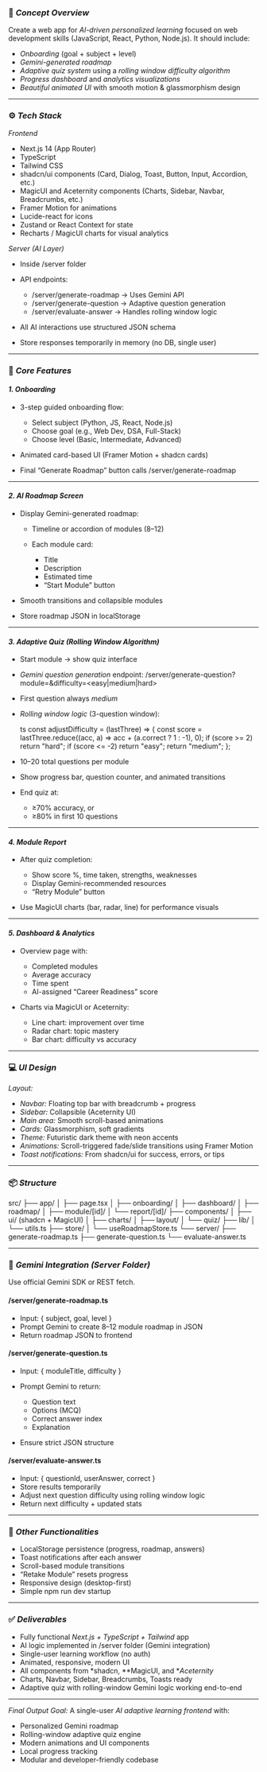 ### 🧠 *Concept Overview*

Create a web app for *AI-driven personalized learning* focused on web development skills (JavaScript, React, Python, Node.js).
It should include:

* *Onboarding* (goal + subject + level)
* *Gemini-generated roadmap*
* *Adaptive quiz system* using a *rolling window difficulty algorithm*
* *Progress dashboard* and *analytics visualizations*
* *Beautiful animated UI* with smooth motion & glassmorphism design

---

### ⚙ *Tech Stack*

*Frontend*

* Next.js 14 (App Router)
* TypeScript
* Tailwind CSS
* shadcn/ui components (Card, Dialog, Toast, Button, Input, Accordion, etc.)
* MagicUI and Aceternity components (Charts, Sidebar, Navbar, Breadcrumbs, etc.)
* Framer Motion for animations
* Lucide-react for icons
* Zustand or React Context for state
* Recharts / MagicUI charts for visual analytics

*Server (AI Layer)*

* Inside /server folder
* API endpoints:

  * /server/generate-roadmap → Uses Gemini API
  * /server/generate-question → Adaptive question generation
  * /server/evaluate-answer → Handles rolling window logic
* All AI interactions use structured JSON schema
* Store responses temporarily in memory (no DB, single user)

---

### 🧩 *Core Features*

#### *1. Onboarding*

* 3-step guided onboarding flow:

  * Select subject (Python, JS, React, Node.js)
  * Choose goal (e.g., Web Dev, DSA, Full-Stack)
  * Choose level (Basic, Intermediate, Advanced)
* Animated card-based UI (Framer Motion + shadcn cards)
* Final “Generate Roadmap” button calls /server/generate-roadmap

---

#### *2. AI Roadmap Screen*

* Display Gemini-generated roadmap:

  * Timeline or accordion of modules (8–12)
  * Each module card:

    * Title
    * Description
    * Estimated time
    * “Start Module” button
* Smooth transitions and collapsible modules
* Store roadmap JSON in localStorage

---

#### *3. Adaptive Quiz (Rolling Window Algorithm)*

* Start module → show quiz interface
* *Gemini question generation* endpoint:
  /server/generate-question?module=<id>&difficulty=<easy|medium|hard>
* First question always *medium*
* *Rolling window logic* (3-question window):

  ts
  const adjustDifficulty = (lastThree) => {
    const score = lastThree.reduce((acc, a) => acc + (a.correct ? 1 : -1), 0);
    if (score >= 2) return "hard";
    if (score <= -2) return "easy";
    return "medium";
  };
  
* 10–20 total questions per module
* Show progress bar, question counter, and animated transitions
* End quiz at:

  * ≥70% accuracy, or
  * ≥80% in first 10 questions

---

#### *4. Module Report*

* After quiz completion:

  * Show score %, time taken, strengths, weaknesses
  * Display Gemini-recommended resources
  * “Retry Module” button
* Use MagicUI charts (bar, radar, line) for performance visuals

---

#### *5. Dashboard & Analytics*

* Overview page with:

  * Completed modules
  * Average accuracy
  * Time spent
  * AI-assigned “Career Readiness” score
* Charts via MagicUI or Aceternity:

  * Line chart: improvement over time
  * Radar chart: topic mastery
  * Bar chart: difficulty vs accuracy

---

### 💻 *UI Design*

*Layout:*

* *Navbar:* Floating top bar with breadcrumb + progress
* *Sidebar:* Collapsible (Aceternity UI)
* *Main area:* Smooth scroll-based animations
* *Cards:* Glassmorphism, soft gradients
* *Theme:* Futuristic dark theme with neon accents
* *Animations:* Scroll-triggered fade/slide transitions using Framer Motion
* *Toast notifications:* From shadcn/ui for success, errors, or tips

---

### 📦 *Structure*


src/
 ├── app/
 │    ├── page.tsx
 │    ├── onboarding/
 │    ├── dashboard/
 │    ├── roadmap/
 │    ├── module/[id]/
 │    └── report/[id]/
 ├── components/
 │    ├── ui/ (shadcn + MagicUI)
 │    ├── charts/
 │    ├── layout/
 │    └── quiz/
 ├── lib/
 │    └── utils.ts
 ├── store/
 │    └── useRoadmapStore.ts
 └── server/
      ├── generate-roadmap.ts
      ├── generate-question.ts
      └── evaluate-answer.ts


---

### 🧾 *Gemini Integration (Server Folder)*

Use official Gemini SDK or REST fetch.

#### /server/generate-roadmap.ts

* Input: { subject, goal, level }
* Prompt Gemini to create 8–12 module roadmap in JSON
* Return roadmap JSON to frontend

#### /server/generate-question.ts

* Input: { moduleTitle, difficulty }
* Prompt Gemini to return:

  * Question text
  * Options (MCQ)
  * Correct answer index
  * Explanation
* Ensure strict JSON structure

#### /server/evaluate-answer.ts

* Input: { questionId, userAnswer, correct }
* Store results temporarily
* Adjust next question difficulty using rolling window logic
* Return next difficulty + updated stats

---

### 🧰 *Other Functionalities*

* LocalStorage persistence (progress, roadmap, answers)
* Toast notifications after each answer
* Scroll-based module transitions
* “Retake Module” resets progress
* Responsive design (desktop-first)
* Simple npm run dev startup

---

### ✅ *Deliverables*

* Fully functional *Next.js + TypeScript + Tailwind* app
* AI logic implemented in /server folder (Gemini integration)
* Single-user learning workflow (no auth)
* Animated, responsive, modern UI
* All components from *shadcn, **MagicUI, and **Aceternity*
* Charts, Navbar, Sidebar, Breadcrumbs, Toasts ready
* Adaptive quiz with rolling-window Gemini logic working end-to-end

---

*Final Output Goal:*
A single-user *AI adaptive learning frontend* with:

* Personalized Gemini roadmap
* Rolling-window adaptive quiz engine
* Modern animations and UI components
* Local progress tracking
* Modular and developer-friendly codebase